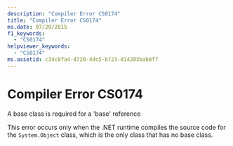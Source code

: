 ```yaml
---
description: "Compiler Error CS0174"
title: "Compiler Error CS0174"
ms.date: 07/20/2015
f1_keywords: 
  - "CS0174"
helpviewer_keywords: 
  - "CS0174"
ms.assetid: c34c0fa4-d720-4dc5-b723-014203bab8f7
---
```

# Compiler Error CS0174

A base class is required for a 'base' reference  
  
 This error occurs only when the .NET runtime compiles the source code for the `System.Object` class, which is the only class that has no base class.
